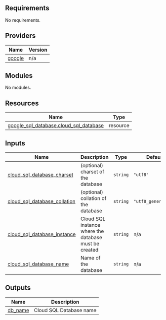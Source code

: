 <!-- BEGIN_TF_DOCS -->
## Requirements

No requirements.

## Providers

| Name | Version |
|------|---------|
| <a name="provider_google"></a> [google](#provider\_google) | n/a |

## Modules

No modules.

## Resources

| Name | Type |
|------|------|
| [google_sql_database.cloud_sql_database](https://registry.terraform.io/providers/hashicorp/google/latest/docs/resources/sql_database) | resource |

## Inputs

| Name | Description | Type | Default | Required |
|------|-------------|------|---------|:--------:|
| <a name="input_cloud_sql_database_charset"></a> [cloud\_sql\_database\_charset](#input\_cloud\_sql\_database\_charset) | (optional) charset of the database | `string` | `"utf8"` | no |
| <a name="input_cloud_sql_database_collation"></a> [cloud\_sql\_database\_collation](#input\_cloud\_sql\_database\_collation) | (optional) collation of the database | `string` | `"utf8_general_ci"` | no |
| <a name="input_cloud_sql_database_instance"></a> [cloud\_sql\_database\_instance](#input\_cloud\_sql\_database\_instance) | Cloud SQL instance where the database must be created | `string` | n/a | yes |
| <a name="input_cloud_sql_database_name"></a> [cloud\_sql\_database\_name](#input\_cloud\_sql\_database\_name) | Name of the database | `string` | n/a | yes |

## Outputs

| Name | Description |
|------|-------------|
| <a name="output_db_name"></a> [db\_name](#output\_db\_name) | Cloud SQL Database name |
<!-- END_TF_DOCS -->